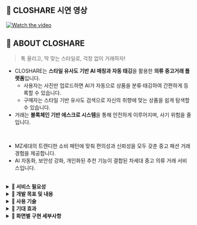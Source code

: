 
## 🎥 CLOSHARE 시연 영상
[![Watch the video](https://github.com/user-attachments/assets/1e2aa8a9-8432-4eec-af43-b5a0674188e4)](https://www.youtube.com/watch?v=OhpK6EalTIk)

## 👚 ABOUT CLOSHARE

> 툭 올리고, 딱 맞는 스타일로, 걱정 없이 거래하자!

- CLOSHARE는 <strong>스타일 유사도 기반 AI 매칭과 자동 태깅</strong>을 활용한 <strong>의류 중고거래 플랫폼</strong>입니다.
  - 사용자는 사진만 업로드하면 AI가 자동으로 상품을 분류·태깅하여 간편하게 등록할 수 있습니다.
  - 구매자는 스타일 기반 유사도 검색으로 자신의 취향에 맞는 상품을 쉽게 탐색할 수 있습니다.
- 거래는 <strong>블록체인 기반 에스크로 시스템</strong>을 통해 안전하게 이루어지며, 사기 위험을 줄입니다.

<br/>

- MZ세대의 트렌디한 소비 패턴에 맞춰 편의성과 신뢰성을 모두 갖춘 중고 패션 거래 경험을 제공합니다.
- AI 자동화, 보안성 강화, 개인화된 추천 기능이 결합된 차세대 중고 의류 거래 서비스입니다.

<br/>

<details>
<summary><strong>📍 서비스 필요성</strong></summary>

![CLOSHARE 최종 발표-03](https://github.com/user-attachments/assets/d03a25fc-3644-41de-a982-c8a109930309)  
![CLOSHARE 최종 발표-04](https://github.com/user-attachments/assets/eec4519e-cd20-4ad3-bacc-54c05cf46aa0)  
![CLOSHARE 최종 발표-05](https://github.com/user-attachments/assets/ddb001bb-7537-426f-b722-a541db281984)

</details>

<details>
<summary><strong>📍 개발 목표 및 내용</strong></summary>

![CLOSHARE 최종 발표-06](https://github.com/user-attachments/assets/8f0f4c78-6688-444b-9f04-6efb6d2bd6fa)  
![CLOSHARE 최종 발표-07](https://github.com/user-attachments/assets/40f6920c-8e7f-4786-a788-a089d4b038cd)  

</details>

<details>
<summary><strong>📍 사용 기술</strong></summary>

![CLOSHARE 최종 발표-09](https://github.com/user-attachments/assets/fea3bfef-c202-4ab2-a90b-71d35a4534f9)  
![CLOSHARE 최종 발표-10](https://github.com/user-attachments/assets/765cc6e1-a771-4c88-ae66-73b702f15d3c)  
![CLOSHARE 최종 발표-11](https://github.com/user-attachments/assets/678b2b26-7b9e-4df3-b925-56d43b32509c)  
![CLOSHARE 최종 발표-12](https://github.com/user-attachments/assets/04325a21-f700-42ae-8db7-f3aa0d394342)  
![CLOSHARE 최종 발표-13](https://github.com/user-attachments/assets/8d334238-966c-42a9-8daa-c9382f2ae305)  
![CLOSHARE 최종 발표-14](https://github.com/user-attachments/assets/234f6e90-941d-49bc-9095-34a2989abc22)
![CLOSHARE 최종 발표-15](https://github.com/user-attachments/assets/752c55b0-102a-4cd6-90fc-5eec6b45d457)

</details>

<details>
<summary><strong>📍 기대 효과</strong></summary>

![CLOSHARE 최종 발표-27](https://github.com/user-attachments/assets/b2520a65-31b3-408b-8def-b7c8cfe81ae5)

</details>

<details>
<summary><strong>📍 화면별 구현 세부사항</strong></summary>
  
![CLOSHARE 최종 발표-16](https://github.com/user-attachments/assets/648b68b0-9a91-45d5-a46c-839104cfd9f8)
![CLOSHARE 최종 발표-17](https://github.com/user-attachments/assets/7d7c592d-275e-4a35-bd0f-1bed517300b4)  
![CLOSHARE 최종 발표-18](https://github.com/user-attachments/assets/84f6aab7-b9e0-4e9d-89ea-a0c00dafc240)  
![CLOSHARE 최종 발표-19](https://github.com/user-attachments/assets/ee26237b-d980-40f6-bc1e-79d6d82ff15f)  
![CLOSHARE 최종 발표-20](https://github.com/user-attachments/assets/7a519c86-c3fe-42dd-b9fb-eb8300af3386)  
![CLOSHARE 최종 발표-21](https://github.com/user-attachments/assets/d8c30f55-719a-4391-ab38-e8ba80d90ab8)  
![CLOSHARE 최종 발표-22](https://github.com/user-attachments/assets/23571522-5553-47d6-abef-c71dcb227fd1)  
![CLOSHARE 최종 발표-23](https://github.com/user-attachments/assets/86be20b0-6270-49a1-b87f-271e56ac1799)  
![CLOSHARE 최종 발표-24](https://github.com/user-attachments/assets/34f8003c-b760-4c8d-a616-503fb7633508)  
![CLOSHARE 최종 발표-25](https://github.com/user-attachments/assets/56ec2b00-8e6a-41d6-b98a-f8dfeca51867)  
![CLOSHARE 최종 발표-26](https://github.com/user-attachments/assets/27e87e86-bab7-42be-aaf6-f36b53d8ba3c)  

</details>

